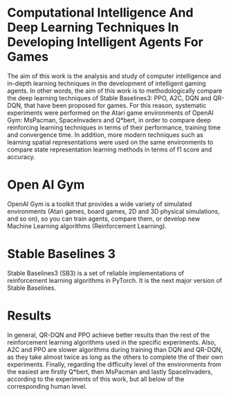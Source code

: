 # Computational Intelligence And Deep Learning Techniques In Developing Intelligent Agents For Games

The aim of this work is the analysis and study of computer intelligence and in-depth learning techniques in the development of intelligent gaming agents. In other words, the aim of this work is to methodologically compare the deep learning techniques of Stable Baselines3: PPO, A2C, DQN and QR-DQN, that have been proposed for games. For this reason, systematic experiments were performed on the Atari game environments of OpenAI Gym: MsPacman, SpaceInvaders and Q*bert, in order to compare deep reinforcing learning techniques in terms of their performance, training time and convergence time. In addition, more modern techniques such as learning spatial representations were used on the same environments to compare state representation learning methods in terms of f1 score and accuracy.

# Open AI Gym

OpenAI Gym is a toolkit that provides a wide variety of simulated environments (Atari games, board games, 2D and 3D physical simulations, and so on), so you can train agents, compare them, or develop new Machine Learning algorithms (Reinforcement Learning).

# Stable Baselines 3

Stable Baselines3 (SB3) is a set of reliable implementations of reinforcement learning algorithms in PyTorch. It is the next major version of Stable Baselines.

# Results

In general, QR-DQN and PPO achieve better results than the rest of the reinforcement learning algorithms used in the specific experiments. Also, A2C and PPO are slower algorithms during training than DQN and QR-DQN, as they take almost twice as long as the others to complete the of their own experiments. Finally, regarding the difficulty level of the environments from the easiest are firstly Q*bert, then MsPacman and lastly SpaceInvaders, according to the experiments of this work, but all below of the corresponding human level.
